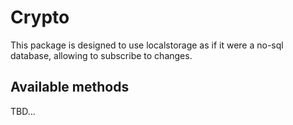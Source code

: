 # Crypto

This package is designed to use localstorage as if it were a no-sql database, allowing to subscribe to changes.

## Available methods

TBD...